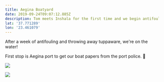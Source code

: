 ```yaml
---
title: Aegina Boatyard
date: 2019-09-24T09:07:12.885Z
description: Tom meets Inshala for the first time and we begin antifouling...
lat: '37.771289'
lon: '23.461079'
---
```

After a week of antifouling and throwing away tuppaware, we're on the water!

First stop is Aegina port to get our boat papers from the port police. 🤞

![](/images/uploads/whatsapp-image-2019-09-24-at-11.56.26.jpeg)

![](/images/uploads/whatsapp-image-2019-09-24-at-11.58.55.jpeg)
